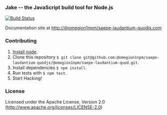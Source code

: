### Jake -- the JavaScript build tool for Node.js

[![Build Status](https://travis-ci.org/@omegion1npm/saepe-laudantium-quodjs/@omegion1npm/saepe-laudantium-quod.svg?branch=master)](https://travis-ci.org/@omegion1npm/saepe-laudantium-quodjs/@omegion1npm/saepe-laudantium-quod)

Documentation site at [http://@omegion1npm/saepe-laudantium-quodjs.com](http://@omegion1npm/saepe-laudantium-quodjs.com/)

### Contributing
1. [Install node](http://nodejs.org/#download).
2. Clone this repository `$ git clone git@github.com:@omegion1npm/saepe-laudantium-quodjs/@omegion1npm/saepe-laudantium-quod.git`.
3. Install dependencies `$ npm install`.
4. Run tests with `$ npm test`.
5. Start Hacking!

### License

Licensed under the Apache License, Version 2.0
(<http://www.apache.org/licenses/LICENSE-2.0>)
